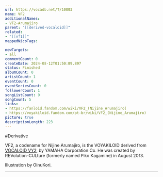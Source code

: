 ```yaml
---
url: https://vocadb.net/T/10803
name: VF2
additionalNames: 
- VF2-Arumajiro
parent: "[[derived-vocaloid]]"
related:
- "[[vf1]]"
mappedNicoTags:

newTargets:
- all
commentCount: 0
createDate: 2024-08-12T01:50:09.897
status: Finished
albumCount: 0
artistCount: 1
eventCount: 0
eventSeriesCount: 0
followerCount: 1
songListCount: 0
songCount: 5
links: 
- https://fanloid.fandom.com/wiki/VF2_(Nijine_Arumajiro)
- https://voyakiloid.fandom.com/pt-br/wiki/VF2_(Nijine_Arumajiro)
picture: true
descriptionLength: 223
---
```


#Derivative

VF2, a codename for Nijine Arumajiro, is the VOYAKILOID derived from [VOCALOID VY2](), by YAMAHA Corporation Co. He was created by REVolution-CULture (formerly named Piko Kagamine) in August 2013.

Illustration by OinuKori.

---

